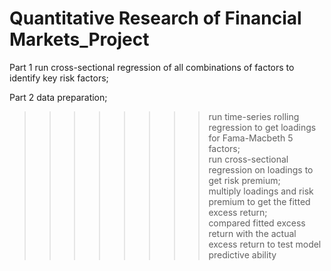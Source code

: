 Quantitative Research of Financial Markets_Project
===============

Part 1  run cross-sectional regression of all combinations of factors to identify key risk factors;  

Part 2  data preparation;  
>>>>>>>>run time-series rolling regression to get loadings for Fama-Macbeth 5 factors;  
>>>>>>>>run cross-sectional regression on loadings to get risk premium;  
>>>>>>>>multiply loadings and risk premium to get the fitted excess return;  
>>>>>>>>compared fitted excess return with the actual excess return to test model predictive ability
